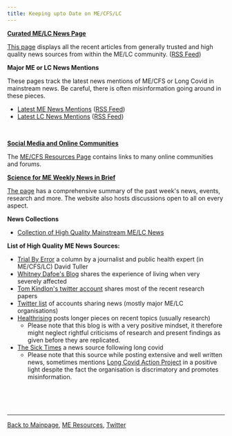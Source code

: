 ```yaml
---
title: Keeping upto Date on ME/CFS/LC
---
```



**[Curated ME/LC News Page](https://me-cfs.github.io/news/)**

[This page](https://me-cfs.github.io/news/) displays all the recent articles from generally trusted and high quality news sources from within the ME/LC community. ([RSS Feed](https://me-cfs.github.io/news/rss/community.xml))
<br/>

**Major ME or LC News Mentions**

These pages track the latest news mentions of ME/CFS or Long Covid in mainstream news. Be careful, there is often misinformation going around in these pieces.
* [Latest ME News Mentions](https://me-cfs.github.io/news/me-mentions.html) ([RSS Feed](https://me-cfs.github.io/news/rss/me-mentions.xml))
* [Latest LC News Mentions](https://me-cfs.github.io/news/lc-mentions.html) ([RSS Feed](https://me-cfs.github.io/news/rss/lc-mentions.xml))
<br/>

**[Social Media and Online Communities](https://me-cfs.github.io/useful-resources.html)**

The [ME/CFS Resources Page](https://me-cfs.github.io/useful-resources.html) contains links to many online communities and forums.
<br/>

**[Science for ME Weekly News in Brief](https://www.s4me.info/forums/weekly-me-news-in-brief.102/)**

[The page](https://www.s4me.info/forums/weekly-me-news-in-brief.102/) has a comprehensive summary of the past week's news, events, research and more. The website also hosts discussions open to all on every aspect.
<br/>

**News Collections**
* [Collection of High Quality Mainstream ME/LC News](https://me-cfs.github.io/me-inthenews.html)

**List of High Quality ME News Sources:**
* [Trial By Error](https://virology.ws/david-tuller-posts/) a column by a journalist and public health expert (in ME/CFS/LC) David Tuller
* [Whitney Dafoe's Blog](https://whitneydafoe.com/mecfs/) shares the experience of living when very severely affected
* [Tom Kindlon's twitter account](https://x.com/tomkindlon?s=21) shares most of the recent research papers
* [Twitter list](https://x.com/i/lists/1792252442643509657) of accounts sharing news (mostly major ME/LC organisations)
* [Healthrising](https://www.healthrising.org) posts longer pieces on recent topics (usually research)
  * Please note that this blog is with a very positive mindset, it therefore might neglect rightful criticisms of research and present findings as given before they are replicated.
* [The Sick Times](https://thesicktimes.org) a news source following long covid
  * Please note that this source while posting extensive and well written news, sometimes mentions [Long Covid Action Project](https://me-cfs.github.io/LCAP.html) in a positive light despite the fact the organisation is discrimatory and promotes misinformation.

<br/><br/><br/>

---

[Back to Mainpage](https://me-cfs.github.io), [ME Resources](https://me-cfs.github.io/useful-resources.html), [Twitter](https://twitter.com/yann_mecfs)
